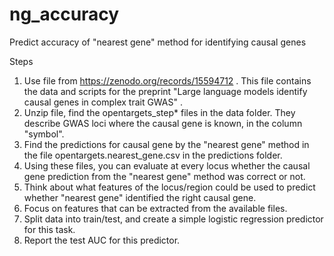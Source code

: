# ng_accuracy
Predict accuracy of "nearest gene" method for identifying causal genes

Steps 
1. Use file from https://zenodo.org/records/15594712 . This file contains the data and scripts for the preprint "Large language models identify causal genes in complex trait GWAS" .
2. Unzip file, find the opentargets_step* files in the data folder.
   They describe GWAS loci where the causal gene is known, in the column "symbol".
3. Find the predictions for causal gene by the "nearest gene" method in the file opentargets.nearest_gene.csv in the predictions folder.
4. Using these files, you can evaluate at every locus whether the causal gene prediction from the "nearest gene" method was correct or not.
5. Think about what features of the locus/region could be used to predict whether "nearest gene" identified the right causal gene.
6. Focus on features that can be extracted from the available files.
7. Split data into train/test, and create a simple logistic regression predictor for this task.
8. Report the test AUC for this predictor.

